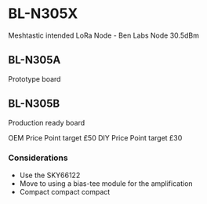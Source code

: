 # BL-N305X
Meshtastic intended LoRa Node - Ben Labs Node 30.5dBm

## BL-N305A

Prototype board

## BL-N305B

Production ready board

OEM Price Point target £50
DIY Price Point target £30

### Considerations
- Use the SKY66122
- Move to using a bias-tee module for the amplification
- Compact compact compact

